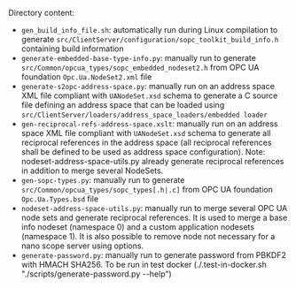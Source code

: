 Directory content:
  - `gen_build_info_file.sh`: automatically run during Linux compilation to generate `src/ClientServer/configuration/sopc_toolkit_build_info.h` containing build information
  - `generate-embedded-base-type-info.py`: manually run to generate `src/Common/opcua_types/sopc_embedded_nodeset2.h` from OPC UA foundation `Opc.Ua.NodeSet2.xml` file
  - `generate-s2opc-address-space.py`: manually run on an address space XML file compliant with `UANodeSet.xsd` schema to generate a C source file defining an address space that can be loaded using `src/ClientServer/loaders/address_space_loaders/embedded loader`
  - `gen-reciprocal-refs-address-space.xslt`: manually run on an address space XML file compliant with `UANodeSet.xsd` schema to generate all reciprocal references in the address space (all reciprocal references shall be defined to be used as address space configuration). Note: nodeset-address-space-utils.py already generate reciprocal references in addition to merge several NodeSets.
  - `gen-sopc-types.py`: manually run to generate `src/Common/opcua_types/sopc_types[.h|.c]` from OPC UA foundation `Opc.Ua.Types.bsd` file
  - `nodeset-address-space-utils.py`: manually run to merge several OPC UA node sets and generate reciprocal references. It is used to merge a base info nodeset (namespace 0) and a custom application nodesets (namespace 1). It is also possible to remove node not necessary for a nano scope server using options.
   - `generate-password.py`: manually run to generate password from PBKDF2 with HMACH SHA256. To be run in test docker (./.test-in-docker.sh "./scripts/generate-password.py --help")
